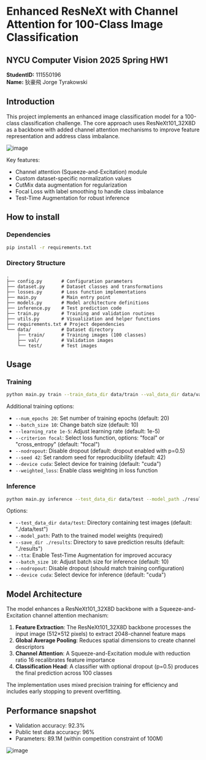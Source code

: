 # Enhanced ResNeXt with Channel Attention for 100-Class Image Classification

## NYCU Computer Vision 2025 Spring HW1
**StudentID:** 111550196  
**Name:** 狄豪飛 Jorge Tyrakowski

## Introduction

This project implements an enhanced image classification model for a 100-class classification challenge. The core approach uses ResNeXt101_32X8D as a backbone with added channel attention mechanisms to improve feature representation and address class imbalance.

![image](https://github.com/user-attachments/assets/f43eb41f-8ad0-4768-b93c-dce860df77b1)

Key features:
- Channel attention (Squeeze-and-Excitation) module 
- Custom dataset-specific normalization values 
- CutMix data augmentation for regularization
- Focal Loss with label smoothing to handle class imbalance
- Test-Time Augmentation for robust inference

## How to install

### Dependencies

```bash
pip install -r requirements.txt
```

### Directory Structure

```
.
├── config.py       # Configuration parameters
├── dataset.py      # Dataset classes and transformations
├── losses.py       # Loss function implementations
├── main.py         # Main entry point
├── models.py       # Model architecture definitions
├── inference.py    # Test prediction code
├── train.py        # Training and validation routines
├── utils.py        # Visualization and helper functions
├── requirements.txt # Project dependencies
└── data/           # Dataset directory
    ├── train/      # Training images (100 classes)
    ├── val/        # Validation images
    └── test/       # Test images
```

## Usage

### Training

```bash
python main.py train --train_data_dir data/train --val_data_dir data/val --save_dir ./results --cutmix --weighted_loss
```

Additional training options:
- `--num_epochs 20`: Set number of training epochs (default: 20)
- `--batch_size 10`: Change batch size (default: 10)
- `--learning_rate 1e-5`: Adjust learning rate (default: 1e-5)
- `--criterion focal`: Select loss function, options: "focal" or "cross_entropy" (default: "focal")
- `--nodropout`: Disable dropout (default: dropout enabled with p=0.5)
- `--seed 42`: Set random seed for reproducibility (default: 42)
- `--device cuda`: Select device for training (default: "cuda")
- `--weighted_loss`: Enable class weighting in loss function

### Inference

```bash
python main.py inference --test_data_dir data/test --model_path ./results/best_model.pth --save_dir ./results --tta
```

Options:
- `--test_data_dir data/test`: Directory containing test images (default: "./data/test")
- `--model_path`: Path to the trained model weights (required)
- `--save_dir ./results`: Directory to save prediction results (default: "./results")
- `--tta`: Enable Test-Time Augmentation for improved accuracy
- `--batch_size 10`: Adjust batch size for inference (default: 10)
- `--nodropout`: Disable dropout (should match training configuration)
- `--device cuda`: Select device for inference (default: "cuda")

## Model Architecture

The model enhances a ResNeXt101_32X8D backbone with a Squeeze-and-Excitation channel attention mechanism:

1. **Feature Extraction**: The ResNeXt101_32X8D backbone processes the input image (512×512 pixels) to extract 2048-channel feature maps
2. **Global Average Pooling**: Reduces spatial dimensions to create channel descriptors
3. **Channel Attention**: A Squeeze-and-Excitation module with reduction ratio 16 recalibrates feature importance
4. **Classification Head**: A classifier with optional dropout (p=0.5) produces the final prediction across 100 classes

The implementation uses mixed precision training for efficiency and includes early stopping to prevent overfitting.

## Performance snapshot

- Validation accuracy: 92.3%
- Public test data accuracy: 96%
- Parameters: 89.1M (within competition constraint of 100M)

![image](https://github.com/user-attachments/assets/9b3865ff-0032-469e-8676-e21e3fb029fc)

